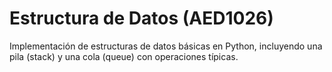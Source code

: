 # Estructura de Datos (AED1026)

Implementación de estructuras de datos básicas en Python, incluyendo una pila (stack) y una cola (queue) con operaciones típicas.
